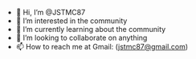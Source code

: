 - 👋 Hi, I’m @JSTMC87
- 👀 I’m interested in the community 
- 🌱 I’m currently learning about the community 
- 💞️ I’m looking to collaborate on anything 
- 📫 How to reach me at Gmail:
(jstmc87@gmail.com)

<!---
JSTMC87/JSTMC87 is a ✨ special ✨ repository because its `README.md` (this file) appears on your GitHub profile.
You can click the Preview link to take a look at your changes.
--->
